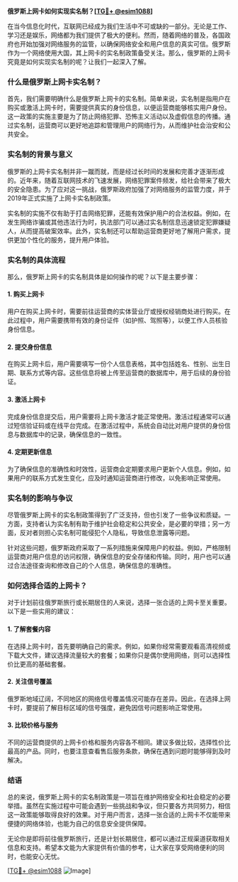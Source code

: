 **俄罗斯上网卡如何实现实名制？[[TG💪+ @esim1088](https://t.me/s/esim1088)]**

在当今信息化时代，互联网已经成为我们生活中不可或缺的一部分。无论是工作、学习还是娱乐，网络都为我们提供了极大的便利。然而，随着网络的普及，各国政府也开始加强对网络服务的监管，以确保网络安全和用户信息的真实可信。俄罗斯作为一个网络使用大国，其上网卡的实名制政策备受关注。那么，俄罗斯的上网卡究竟是如何实现实名制的呢？让我们一起深入了解。

### 什么是俄罗斯上网卡实名制？

首先，我们需要明确什么是俄罗斯上网卡的实名制。简单来说，实名制是指用户在购买或激活上网卡时，需要提供真实的身份信息，以便运营商能够核实用户身份。这一政策的实施主要是为了防止网络犯罪、恐怖主义活动以及虚假信息的传播。通过实名制，运营商可以更好地追踪和管理用户的网络行为，从而维护社会治安和公共安全。

### 实名制的背景与意义

俄罗斯的上网卡实名制并非一蹴而就，而是经过长时间的发展和完善才逐渐形成的。近年来，随着互联网技术的飞速发展，网络犯罪案件频发，给社会带来了极大的安全隐患。为了应对这一挑战，俄罗斯政府加强了对网络服务的监管力度，并于2019年正式实施了上网卡实名制政策。

实名制的实施不仅有助于打击网络犯罪，还能有效保护用户的合法权益。例如，在发生网络诈骗或其他违法行为时，执法部门可以通过实名制信息迅速锁定犯罪嫌疑人，从而提高破案效率。此外，实名制还可以帮助运营商更好地了解用户需求，提供更加个性化的服务，提升用户体验。

### 实名制的具体流程

那么，俄罗斯上网卡的实名制具体是如何操作的呢？以下是主要步骤：

#### 1. 购买上网卡

用户在购买上网卡时，需要前往运营商的实体营业厅或授权经销商处进行购买。在此过程中，用户需要携带有效的身份证件（如护照、驾照等），以便工作人员核验身份信息。

#### 2. 提交身份信息

在购买上网卡后，用户需要填写一份个人信息表格，其中包括姓名、性别、出生日期、联系方式等内容。这些信息将被上传至运营商的数据库中，用于后续的身份验证。

#### 3. 激活上网卡

完成身份信息提交后，用户需要将上网卡激活才能正常使用。激活过程通常可以通过短信验证码或在线平台完成。在激活过程中，系统会自动比对用户提供的身份信息与数据库中的记录，确保信息的一致性。

#### 4. 定期更新信息

为了确保信息的准确性和时效性，运营商会定期要求用户更新个人信息。例如，如果用户的联系方式发生变化，应及时通知运营商进行修改，以免影响正常使用。

### 实名制的影响与争议

尽管俄罗斯上网卡的实名制政策得到了广泛支持，但也引发了一些争议和质疑。一方面，支持者认为实名制有助于维护社会稳定和公共安全，是必要的举措；另一方面，反对者则担心实名制可能侵犯个人隐私，导致信息泄露等问题。

针对这些问题，俄罗斯政府采取了一系列措施来保障用户的权益。例如，严格限制运营商对用户信息的访问权限，确保信息的安全存储和传输。同时，用户也可以通过合法途径查询和修改自己的个人信息，确保信息的准确性。

### 如何选择合适的上网卡？

对于计划前往俄罗斯旅行或长期居住的人来说，选择一张合适的上网卡至关重要。以下是一些实用的建议：

#### 1. 了解套餐内容

在选择上网卡时，首先要明确自己的需求。例如，如果你经常需要观看高清视频或下载大文件，建议选择流量较大的套餐；如果你只是偶尔使用网络，则可以选择性价比更高的基础套餐。

#### 2. 关注信号覆盖

俄罗斯地域辽阔，不同地区的网络信号覆盖情况可能存在差异。因此，在选择上网卡时，要提前了解目标区域的信号强度，避免因信号问题影响正常使用。

#### 3. 比较价格与服务

不同的运营商提供的上网卡价格和服务内容各不相同。建议多做比较，选择性价比最高的产品。同时，也要注意查看售后服务条款，确保在遇到问题时能够得到及时解决。

### 结语

总的来说，俄罗斯上网卡的实名制政策是一项旨在维护网络安全和社会稳定的必要举措。虽然在实施过程中可能会遇到一些挑战和争议，但只要各方共同努力，相信这一政策能够取得良好的效果。对于用户而言，选择一张合适的上网卡不仅能带来便捷的网络体验，也能为自己的信息安全提供保障。

无论你是即将前往俄罗斯旅行，还是计划长期居住，都可以通过正规渠道获取相关信息和支持。希望本文能为大家提供有价值的参考，让大家在享受网络便利的同时，也能安心无忧。

[[TG💪+ @esim1088](https://t.me/s/esim1088) ![Image](https://i.postimg.cc/4NQfJmqS/Snipaste-2025-05-13-00-14-12.png)]